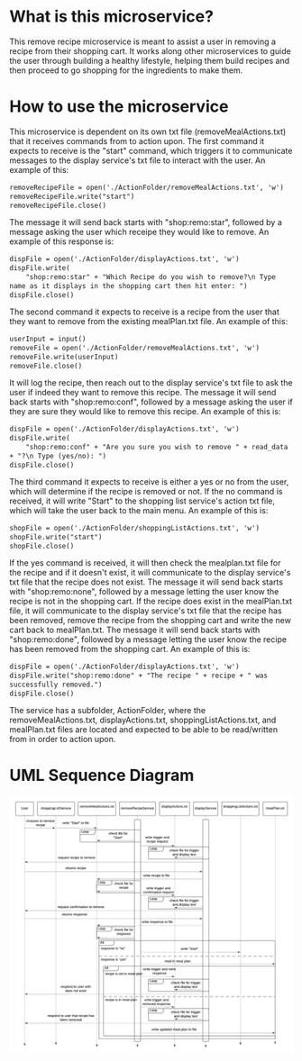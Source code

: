# What is this microservice?
This remove recipe microservice is meant to assist a user in removing a recipe from their shopping cart. It works along other microservices to guide the user through building a healthy lifestyle, helping them build recipes and then proceed to go shopping for the ingredients to make them.

# How to use the microservice
This microservice is dependent on its own txt file (removeMealActions.txt) that it receives commands from to action upon. The first command it expects to receive is the "start" command, which triggers it to communicate messages to the display service's txt file to interact with the user. An example of this:
```
removeRecipeFile = open('./ActionFolder/removeMealActions.txt', 'w')
removeRecipeFile.write("start")
removeRecipeFile.close()
```
The message it will send back starts with "shop:remo:star", followed by a message asking the user which receipe they would like to remove. An example of this response is:
```
dispFile = open('./ActionFolder/displayActions.txt', 'w')
dispFile.write(
    "shop:remo:star" + "Which Recipe do you wish to remove?\n Type name as it displays in the shopping cart then hit enter: ")
dispFile.close()
```
The second command it expects to receive is a recipe from the user that they want to remove from the existing mealPlan.txt file. An example of this:
```
userInput = input()
removeFile = open('./ActionFolder/removeMealActions.txt', 'w')
removeFile.write(userInput)
removeFile.close()
```
It will log the recipe, then reach out to the display service's txt file to ask the user if indeed they want to remove this recipe. The message it will send back starts with "shop:remo:conf", followed by a message asking the user if they are sure they would like to remove this recipe. An example of this is:
```
dispFile = open('./ActionFolder/displayActions.txt', 'w')
dispFile.write(
    "shop:remo:conf" + "Are you sure you wish to remove " + read_data + "?\n Type (yes/no): ")
dispFile.close()
```
The third command it expects to receive is either a yes or no from the user, which will determine if the recipe is removed or not. If the no command is received, it will write "Start" to the shopping list service's action txt file, which will take the user back to the main menu. An example of this is:
```
shopFile = open('./ActionFolder/shoppingListActions.txt', 'w')
shopFile.write("start")
shopFile.close()
```
If the yes command is received, it will then check the mealplan.txt file for the recipe and if it doesn't exist, it will communicate to the display service's txt file that the recipe does not exist. The message it will send back starts with "shop:remo:none", followed by a message letting the user know the recipe is not in the shopping cart. If the recipe does exist in the mealPlan.txt file, it will communicate to the display service's txt file that the recipe has been removed, remove the recipe from the shopping cart and write the new cart back to mealPlan.txt. The message it will send back starts with "shop:remo:done", followed by a message letting the user know the recipe has been removed from the shopping cart. An example of this is:
```
dispFile = open('./ActionFolder/displayActions.txt', 'w')
dispFile.write("shop:remo:done" + "The recipe " + recipe + " was successfully removed.")
dispFile.close()
```
The service has a subfolder, ActionFolder, where the removeMealActions.txt, displayActions.txt, shoppingListActions.txt, and mealPlan.txt files are located and expected to be able to be read/written from in order to action upon.

# UML Sequence Diagram
![UML Sequence Diagram](https://github.com/trevoralan/removeRecipeMicroservice/blob/main/UML.png)
